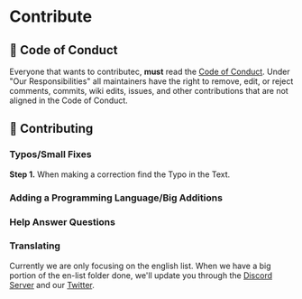 # Contribute

## 📑 Code of Conduct
Everyone that wants to contributec, **must** read the [Code of Conduct](https://github.com/Maniacxxx/programming-language-list/blob/main/CODE_OF_CONDUCT.md). Under "Our Responsibilities" all maintainers have the right to remove, edit, or reject comments, commits, wiki edits, issues, and other contributions that are not aligned in the Code of Conduct.

## 💝 Contributing

### Typos/Small Fixes
**Step 1.** When making a correction find the Typo in the Text.

### Adding a Programming Language/Big Additions

### Help Answer Questions

### Translating
Currently we are only focusing on the english list. When we have a big portion of the en-list folder done, we'll update you through the [Discord Server]() and our [Twitter](https://twitter.com/ListLanguage).
